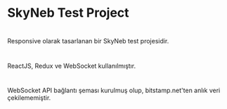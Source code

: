 # SkyNeb Test Project
# 
Responsive olarak tasarlanan bir SkyNeb test projesidir. 
# 
ReactJS, Redux ve WebSocket kullanılmıştır.
#
WebSocket API bağlantı şeması kurulmuş olup, bitstamp.net'ten anlık veri çekilememiştir.
